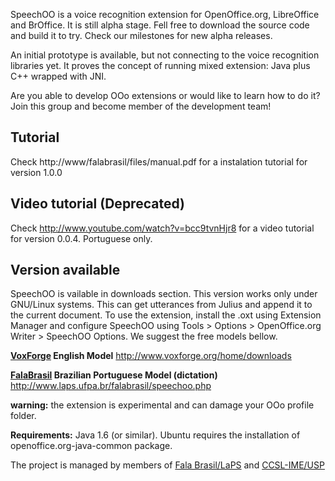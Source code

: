 SpeechOO is a voice recognition extension for OpenOffice.org, LibreOffice and BrOffice.
It is still alpha stage. Fell free to download the source code and build it to try.
Check our milestones for new alpha releases.

An initial prototype is available, but not connecting to the voice recognition libraries yet. It proves the concept of running mixed extension: Java plus C++ wrapped with JNI.

Are you able to develop OOo extensions or would like to learn how to do it? Join this group and become member of the development team!

## Tutorial ##
Check http://www/falabrasil/files/manual.pdf for a instalation tutorial for version 1.0.0

## Video tutorial (Deprecated) ##
Check http://www.youtube.com/watch?v=bcc9tvnHjr8 for a video tutorial for version 0.0.4. Portuguese only.

## Version available ##
SpeechOO is vailable in downloads section. This version works only under GNU/Linux systems. This can get utterances from Julius and append it to the current document.
To use the extension, install the .oxt using Extension Manager and configure SpeechOO using Tools > Options > OpenOffice.org Writer > SpeechOO Options.<a href='Hidden comment:  Set the path to a Julius configuration file (.jconf) which gives the models for the recognition process.'></a> We suggest the free models bellow.

**[VoxForge](http://www.voxforge.org/) English Model** http://www.voxforge.org/home/downloads

**[FalaBrasil](http://www.laps.ufpa.br/falabrasil) Brazilian Portuguese Model (dictation)** http://www.laps.ufpa.br/falabrasil/speechoo.php

**warning:** the extension is experimental and can damage your OOo profile folder.

**Requirements:** Java 1.6 (or similar). Ubuntu requires the installation of openoffice.org-java-common package.

The project is managed by members of [Fala Brasil/LaPS](http://www.laps.ufpa.br/falabrasil) and [CCSL-IME/USP](http://ccsl.ime.usp.br)